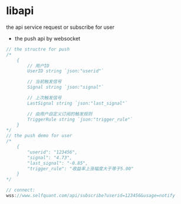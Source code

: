 # libapi
the api service request or subscribe for user

* the push api by websocket

``` go
// the structre for push
/*
	{
		// 用户ID
		UserID string `json:"userid"`

		// 当前触发信号
		Signal string `json:"signal"`

		// 上次触发信号
		LastSignal string `json:"last_signal"`

		// 由用户自定义订阅的触发规则
		TriggerRule string `json:"trigger_rule"`
	}
*/
// the push demo for user
/*
	{
		"userid": "123456",
		"signal": "4.73",
		"last_signal": "-0.85",
		"trigger_rule": "收益率上涨幅度大于等于5.00"
	}
*/
```

``` go
// connect:
wss://www.selfquant.com/api/subscribe?userid=123456&usage=notify
```
